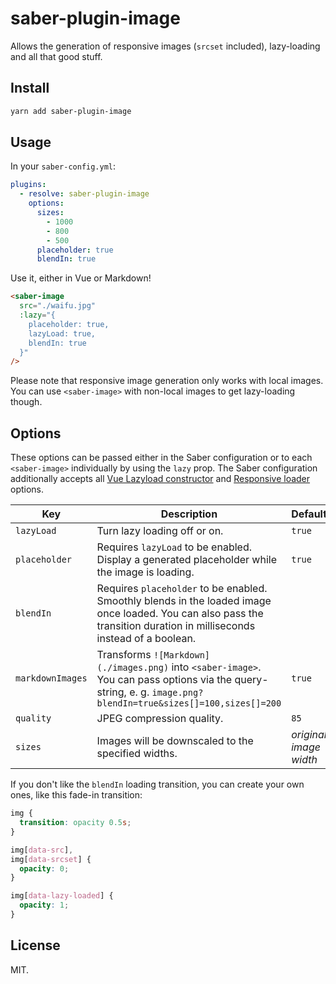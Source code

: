 # saber-plugin-image

Allows the generation of responsive images (`srcset` included), lazy-loading and all that good stuff.

## Install

```bash
yarn add saber-plugin-image
```

## Usage

In your `saber-config.yml`:

```yml
plugins:
  - resolve: saber-plugin-image
    options:
      sizes:
        - 1000
        - 800
        - 500
      placeholder: true
      blendIn: true
```

Use it, either in Vue or Markdown!

```html
<saber-image
  src="./waifu.jpg"
  :lazy="{
    placeholder: true,
    lazyLoad: true,
    blendIn: true
  }"
/>
```

Please note that responsive image generation only works with local images. You can use `<saber-image>` with non-local images to get lazy-loading though.

## Options

These options can be passed either in the Saber configuration or to each `<saber-image>` individually by using the `lazy` prop. The Saber configuration additionally accepts all [Vue Lazyload constructor](https://github.com/hilongjw/vue-lazyload#constructor-options) and [Responsive loader](https://github.com/herrstucki/responsive-loader) options.

| Key              | Description                                                                                                                                                            | Default                | Type                |
| ---------------- | ---------------------------------------------------------------------------------------------------------------------------------------------------------------------- | ---------------------- | ------------------- |
| `lazyLoad`       | Turn lazy loading off or on.                                                                                                                                           | `true`                 | `Boolean`           |
| `placeholder`    | Requires `lazyLoad` to be enabled. Display a generated placeholder while the image is loading.                                                                                                            | `true`                 | `Boolean`           |
| `blendIn`        | Requires `placeholder` to be enabled. Smoothly blends in the loaded image once loaded. You can also pass the transition duration in milliseconds instead of a boolean. |                        | `Boolean | Integer` |
| `markdownImages` | Transforms `![Markdown](./images.png)` into `<saber-image>`. You can pass options via the query-string, e. g. `image.png?blendIn=true&sizes[]=100,sizes[]=200`         | `true`                 | `Boolean`           |
| `quality`        | JPEG compression quality.                                                                                                                                              | `85`                   | `Integer`           |
| `sizes`          | Images will be downscaled to the specified widths.                                                                                                                     | _original image width_ | `Array<Integer>`    |

If you don't like the `blendIn` loading transition, you can create your own ones, like this fade-in transition:

```css
img {
  transition: opacity 0.5s;
}

img[data-src],
img[data-srcset] {
  opacity: 0;
}

img[data-lazy-loaded] {
  opacity: 1;
}
```

## License

MIT.
